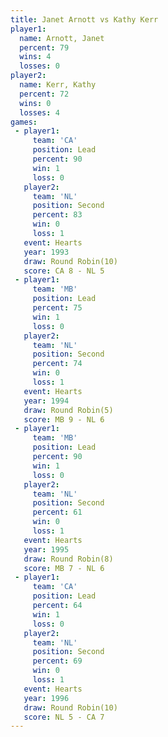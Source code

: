 ```yaml
---
title: Janet Arnott vs Kathy Kerr
player1:             
  name: Arnott, Janet
  percent: 79        
  wins: 4            
  losses: 0          
player2:             
  name: Kerr, Kathy  
  percent: 72        
  wins: 0            
  losses: 4          
games:
 - player1:        
     team: 'CA'    
     position: Lead
     percent: 90   
     win: 1        
     loss: 0       
   player2:          
     team: 'NL'      
     position: Second
     percent: 83     
     win: 0          
     loss: 1         
   event: Hearts        
   year: 1993           
   draw: Round Robin(10)
   score: CA 8 - NL 5   
 - player1:        
     team: 'MB'    
     position: Lead
     percent: 75   
     win: 1        
     loss: 0       
   player2:          
     team: 'NL'      
     position: Second
     percent: 74     
     win: 0          
     loss: 1         
   event: Hearts       
   year: 1994          
   draw: Round Robin(5)
   score: MB 9 - NL 6  
 - player1:        
     team: 'MB'    
     position: Lead
     percent: 90   
     win: 1        
     loss: 0       
   player2:          
     team: 'NL'      
     position: Second
     percent: 61     
     win: 0          
     loss: 1         
   event: Hearts       
   year: 1995          
   draw: Round Robin(8)
   score: MB 7 - NL 6  
 - player1:        
     team: 'CA'    
     position: Lead
     percent: 64   
     win: 1        
     loss: 0       
   player2:          
     team: 'NL'      
     position: Second
     percent: 69     
     win: 0          
     loss: 1         
   event: Hearts        
   year: 1996           
   draw: Round Robin(10)
   score: NL 5 - CA 7   
---
```

